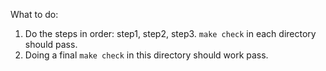 What to do:
 1.  Do the steps in order: step1, step2, step3.  `make check` in
     each directory should pass.
 2.  Doing a final `make check` in this directory should work pass.
